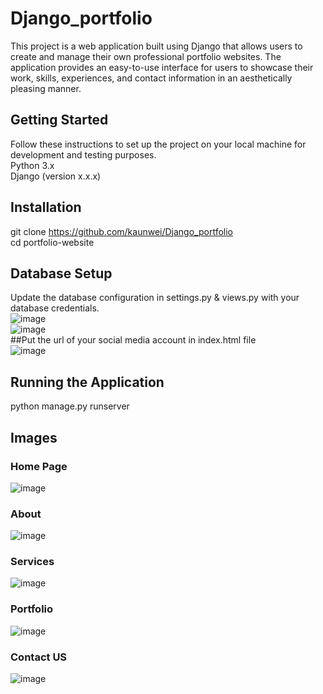 # Django_portfolio
This project is a web application built using Django that allows users to create and manage their own professional portfolio websites. The application provides an easy-to-use interface for users to showcase their work, skills, experiences, and contact information in an aesthetically pleasing manner. 
## Getting Started
Follow these instructions to set up the project on your local machine for development and testing purposes. <br />
Python 3.x <br />
Django (version x.x.x)
## Installation
git clone https://github.com/kaunwei/Django_portfolio<br />
cd portfolio-website
## Database Setup
Update the database configuration in settings.py & views.py with your database credentials.<br />
![image](https://github.com/kaunwei/Django_portfolio/assets/113230557/22ca664c-5f64-473b-a14b-4271d3d5b098)<br />
![image](https://github.com/kaunwei/Django_portfolio/assets/113230557/14294569-3d2e-4dd3-9ec9-ca802f5ecee7)<br />
##Put the url of your social media account in index.html file <br />
![image](https://github.com/kaunwei/Django_portfolio/assets/113230557/28713c4f-1c75-42d4-af75-3f423bc9d814)

## Running the Application
python manage.py runserver
## Images
### Home Page
![image](https://github.com/kaunwei/Django_portfolio/assets/113230557/85233b76-578e-4e89-8238-247856476eb9)
### About
![image](https://github.com/kaunwei/Django_portfolio/assets/113230557/b5e06bac-6a83-464c-b420-becbe80f8241)
### Services
![image](https://github.com/kaunwei/Django_portfolio/assets/113230557/59988014-9bb2-4467-9851-912faeb23ca3)
### Portfolio
![image](https://github.com/kaunwei/Django_portfolio/assets/113230557/8bf146ec-61a5-4ed5-87a9-97b06413f63a)
### Contact US
![image](https://github.com/kaunwei/Django_portfolio/assets/113230557/be02b851-c0f5-4a4e-b63b-fd6c728b8397)
